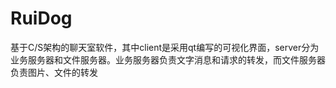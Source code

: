 # RuiDog
基于C/S架构的聊天室软件，其中client是采用qt编写的可视化界面，server分为业务服务器和文件服务器。业务服务器负责文字消息和请求的转发，而文件服务器负责图片、文件的转发
